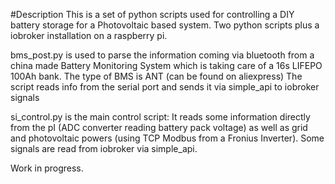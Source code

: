 #Description
This is a set of python scripts used for controlling a
DIY battery storage for a Photovoltaic based system.
Two python scripts plus a iobroker installation on a
raspberry pi.

bms_post.py is used to parse the information coming 
via bluetooth from a china made Battery Monitoring System
which is taking care of a 16s LIFEPO 100Ah bank.
The type of BMS is ANT (can be found on aliexpress)
The script reads info from the serial port and sends it
via simple_api to iobroker signals

si_control.py is the main control script: It reads some
information directly from the pI (ADC converter reading
battery pack voltage) as well as grid and photovoltaic
powers (using TCP Modbus from a Fronius Inverter). Some
signals are read from iobroker via simple_api.

Work in progress. 
